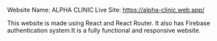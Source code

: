 Website Name: ALPHA CLINIC
Live Site: https://alpha-clinic.web.app/

This website is made using React and React Router. It also has Firebase authentication system.It is a fully functional and responsive website.
